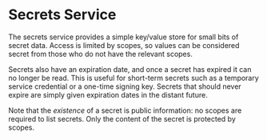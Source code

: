 # Secrets Service

The secrets service provides a simple key/value store for small bits of secret data.
Access is limited by scopes, so values can be considered secret from those who do not have the relevant scopes.

Secrets also have an expiration date, and once a secret has expired it can no longer be read.
This is useful for short-term secrets such as a temporary service credential or a one-time signing key.
Secrets that should never expire are simply given expiration dates in the distant future.

Note that the *existence* of a secret is public information: no scopes are required to list secrets.
Only the content of the secret is protected by scopes.
